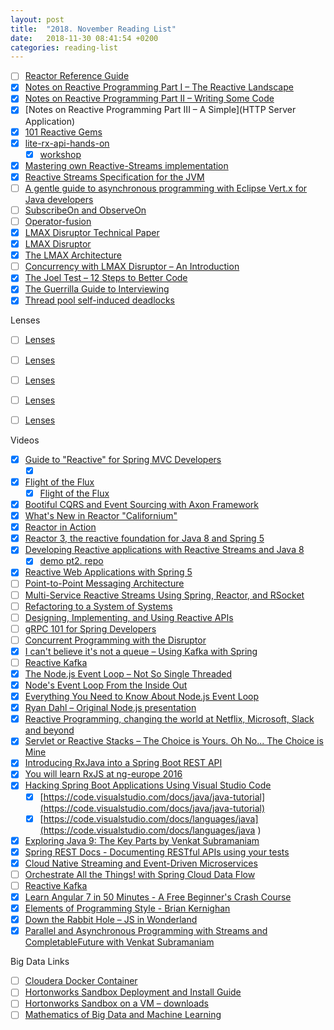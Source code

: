 ```yaml
---
layout: post
title:  "2018. November Reading List"
date:   2018-11-30 08:41:54 +0200
categories: reading-list
---
```


- [ ] [Reactor Reference Guide](https://projectreactor.io/docs/core/release/reference/)
- [x] [Notes on Reactive Programming Part I – The Reactive Landscape](https://spring.io/blog/2016/06/07/notes-on-reactive-programming-part-i-the-reactive-landscape)
- [x] [Notes on Reactive Programming Part II – Writing Some Code](https://spring.io/blog/2016/06/13/notes-on-reactive-programming-part-ii-writing-some-code)
- [x] [Notes on Reactive Programming Part III – A Simple](HTTP Server Application)
- [x] [101 Reactive Gems](https://github.com/reactor/reactive-streams-commons/issues/21)
- [x] [lite-rx-api-hands-on](https://github.com/reactor/lite-rx-api-hands-on)
    - [x] [workshop](https://tech.io/playgrounds/929/reactive-programming-with-reactor-3/Intro)
- [x] [Mastering own Reactive-Streams implementation](https://medium.com/@olehdokuka/mastering-own-reactive-streams-implementation-part-1-publisher-e8eaf928a78c )
- [x] [Reactive Streams Specification for the JVM](https://github.com/reactive-streams/reactive-streams-jvm )
- [ ] [A gentle guide to asynchronous programming with Eclipse Vert.x for Java developers](https://vertx.io/docs/guide-for-java-devs/)
- [ ] [SubscribeOn and ObserveOn](http://akarnokd.blogspot.com/2016/03/subscribeon-and-observeon.html )
- [ ] [Operator-fusion](http://akarnokd.blogspot.com/2016/03/operator-fusion-part-1.html )
- [x] [LMAX Disruptor Technical Paper](http://lmax-exchange.github.io/disruptor/files/Disruptor-1.0.pdf )
- [x] [LMAX Disruptor](https://lmax-exchange.github.io/disruptor/ )
- [x] [The LMAX Architecture](https://martinfowler.com/articles/lmax.html)
- [ ] [Concurrency with LMAX Disruptor – An Introduction](https://www.baeldung.com/lmax-disruptor-concurrency)
- [x] [The Joel Test – 12 Steps to Better Code](https://www.joelonsoftware.com/2000/08/09/the-joel-test-12-steps-to-better-code/)
- [x] [The Guerrilla Guide to Interviewing](https://www.joelonsoftware.com/2006/10/25/the-guerrilla-guide-to-interviewing-version-30/)
- [x] [Thread pool self-induced deadlocks](https://www.nurkiewicz.com/2018/09/thread-pool-self-induced-deadlocks.html)

Lenses
- [ ] [Lenses](https://github.com/remeniuk/java-lenses)
- [ ] [Lenses](https://hackernoon.com/taking-a-closer-look-at-lenses-c0304851d54c)
- [ ] [Lenses](https://medium.com/@dtipson/functional-lenses-d1aba9e52254)
- [ ] [Lenses](http://davids-code.blogspot.com/2014/02/immutable-domain-and-lenses-in-java-8.html)
- [ ] [Lenses](https://www.javacodegeeks.com/2015/05/you-wont-believe-what-these-five-lenses-can-show-you-about-your-product.html)


Videos
- [x] [Guide to "Reactive" for Spring MVC Developers](https://www.youtube.com/watch?v=IZ2SoXUiS7M)
    - [x] [](https://github.com/rstoyanchev/reactive-for-webmvc)
- [x] [Flight of the Flux](https://www.youtube.com/watch?v=sNgTTcG-fEU )
    - [x] [Flight of the Flux](https://www.youtube.com/watch?v=hfupNIxzNP4)
- [x] [Bootiful CQRS and Event Sourcing with Axon Framework](https://www.youtube.com/watch?v=7e5euKxHhTE)
- [x] [What's New in Reactor "Californium"](https://www.youtube.com/watch?v=szEHXgWeF3Q)
- [x] [Reactor in Action](https://www.youtube.com/watch?v=kwuu1efzkf4)
- [x] [Reactor 3, the reactive foundation for Java 8 and Spring 5](https://www.youtube.com/watch?v=WJK6chc7w3o)
- [x] [Developing Reactive applications with Reactive Streams and Java 8](https://www.youtube.com/watch?v=Cj4foJzPF80)
    - [x] [demo pt2. repo](https://github.com/bclozel/spring-reactive-university)
- [x] [Reactive Web Applications with Spring 5](https://www.youtube.com/watch?v=rdgJ8fOxJhc )
- [ ] [Point-to-Point Messaging Architecture](https://www.youtube.com/watch?v=vY26K0gEfio)
- [ ] [Multi-Service Reactive Streams Using Spring, Reactor, and RSocket](https://www.youtube.com/watch?v=e-N4BchYXws)
- [ ] [Refactoring to a System of Systems](https://www.youtube.com/watch?v=VWefNT8Lb74)
- [ ] [Designing, Implementing, and Using Reactive APIs](https://www.youtube.com/watch?v=aIDFYBhENN4)
- [ ] [gRPC 101 for Spring Developers](https://www.youtube.com/watch?v=BOW7jd136Ok)
- [ ] [Concurrent Programming with the Disruptor](https://www.youtube.com/watch?v=eTeWxZvlCZ8 )
- [x] [I can't believe it's not a queue – Using Kafka with Spring](https://www.youtube.com/watch?v=l8V6PkVV1Ec)
- [ ] [Reactive Kafka](https://www.youtube.com/watch?v=-ioxYn9Vlao )
- [x] [The Node.js Event Loop – Not So Single Threaded](https://www.youtube.com/watch?v=zphcsoSJMvM)
- [x] [Node's Event Loop From the Inside Out](https://www.youtube.com/watch?v=P9csgxBgaZ8&feature=youtu.be)
- [x] [Everything You Need to Know About Node.js Event Loop](https://www.youtube.com/watch?v=PNa9OMajw9w&feature=youtu.be)
- [x] [Ryan Dahl – Original Node.js presentation](https://www.youtube.com/watch?v=ztspvPYybIY)
- [x] [Reactive Programming, changing the world at Netflix, Microsoft, Slack and beyond](https://www.youtube.com/watch?v=yEeDbHvg1vQ)
- [x] [Servlet or Reactive Stacks – The Choice is Yours. Oh No... The Choice is Mine](https://www.youtube.com/watch?v=Dp_aJh-akkU )
- [x] [Introducing RxJava into a Spring Boot REST API](https://www.youtube.com/watch?v=QOR69q1e63Y )
- [x] [You will learn RxJS at ng-europe 2016](https://www.youtube.com/watch?v=uQ1zhJHclvs)
- [x] [Hacking Spring Boot Applications Using Visual Studio Code](https://www.youtube.com/watch?v=2uBR1HoNepc )
    - [x] [https://code.visualstudio.com/docs/java/java-tutorial](https://code.visualstudio.com/docs/java/java-tutorial)
    - [x] [https://code.visualstudio.com/docs/languages/java](https://code.visualstudio.com/docs/languages/java )
- [x] [Exploring Java 9: The Key Parts by Venkat Subramaniam](https://www.youtube.com/watch?v=Yacu1yUktjY )
- [x] [Spring REST Docs - Documenting RESTful APIs using your tests](https://www.youtube.com/watch?v=iWj-t69EdN4)
- [x] [Cloud Native Streaming and Event-Driven Microservices](https://www.youtube.com/watch?v=iel2Q6ZgZr4)
- [ ] [Orchestrate All the Things! with Spring Cloud Data Flow](https://www.youtube.com/watch?v=w0PR2GfBe6w)
- [ ] [Reactive Kafka](https://www.youtube.com/watch?v=-ioxYn9Vlao)
- [x] [Learn Angular 7 in 50 Minutes - A Free Beginner's Crash Course](https://www.youtube.com/watch?v=5wtnKulcquA)
- [x] [Elements of Programming Style - Brian Kernighan](https://www.youtube.com/watch?v=8SUkrR7ZfTA )
- [x] [Down the Rabbit Hole – JS in Wonderland](https://www.youtube.com/watch?v=Hr_K-3nBgmw)
- [x] [Parallel and Asynchronous Programming with Streams and CompletableFuture with Venkat Subramaniam](https://www.youtube.com/watch?v=0hQvWIdwnw4 )

Big Data Links
- [ ] [Cloudera Docker Container](https://www.cloudera.com/documentation/enterprise/5-13-x/topics/quickstart_docker_container.html )
- [ ] [Hortonworks Sandbox Deployment and Install Guide](https://hortonworks.com/tutorial/sandbox-deployment-and-install-guide/section/3/#deploy-hdp-sandbox )
- [ ] [Hortonworks Sandbox on a VM – downloads](https://hortonworks.com/downloads/#sandbox )
- [ ] [Mathematics of Big Data and Machine Learning](https://ocw.mit.edu/resources/res-ll-005-d4m-signal-processing-on-databases-fall-2012/class-videos/)
